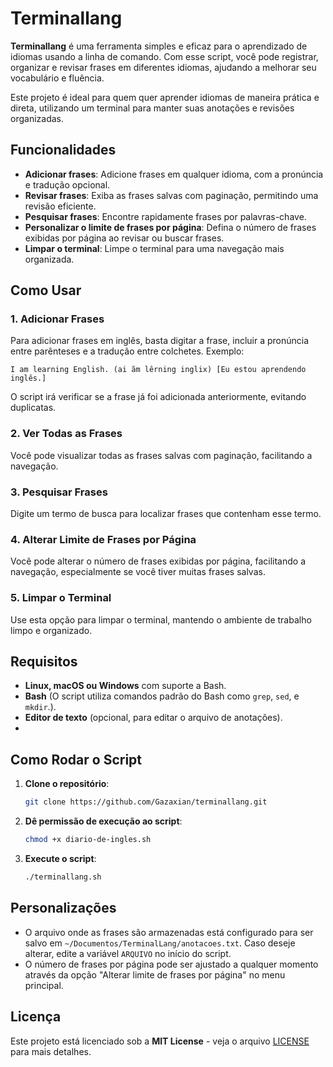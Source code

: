 # Terminallang

**Terminallang** é uma ferramenta simples e eficaz para o aprendizado de idiomas usando a linha de comando. Com esse script, você pode registrar, organizar e revisar frases em diferentes idiomas, ajudando a melhorar seu vocabulário e fluência.

Este projeto é ideal para quem quer aprender idiomas de maneira prática e direta, utilizando um terminal para manter suas anotações e revisões organizadas.

## Funcionalidades

- **Adicionar frases**: Adicione frases em qualquer idioma, com a pronúncia e tradução opcional.
- **Revisar frases**: Exiba as frases salvas com paginação, permitindo uma revisão eficiente.
- **Pesquisar frases**: Encontre rapidamente frases por palavras-chave.
- **Personalizar o limite de frases por página**: Defina o número de frases exibidas por página ao revisar ou buscar frases.
- **Limpar o terminal**: Limpe o terminal para uma navegação mais organizada.

## Como Usar

### 1. Adicionar Frases
Para adicionar frases em inglês, basta digitar a frase, incluir a pronúncia entre parênteses e a tradução entre colchetes. Exemplo:

```
I am learning English. (ai ãm lêrning inglix) [Eu estou aprendendo inglês.]
```

O script irá verificar se a frase já foi adicionada anteriormente, evitando duplicatas.

### 2. Ver Todas as Frases
Você pode visualizar todas as frases salvas com paginação, facilitando a navegação.

### 3. Pesquisar Frases
Digite um termo de busca para localizar frases que contenham esse termo.

### 4. Alterar Limite de Frases por Página
Você pode alterar o número de frases exibidas por página, facilitando a navegação, especialmente se você tiver muitas frases salvas.

### 5. Limpar o Terminal
Use esta opção para limpar o terminal, mantendo o ambiente de trabalho limpo e organizado.


## Requisitos

- **Linux, macOS ou Windows** com suporte a Bash.
- **Bash** (O script utiliza comandos padrão do Bash como `grep`, `sed`, e `mkdir`.).
- **Editor de texto** (opcional, para editar o arquivo de anotações).
- 

## Como Rodar o Script

1. **Clone o repositório**:
   ```bash
   git clone https://github.com/Gazaxian/terminallang.git
   ```

2. **Dê permissão de execução ao script**:
   ```bash
   chmod +x diario-de-ingles.sh
   ```

3. **Execute o script**:
   ```bash
   ./terminallang.sh
   ```

## Personalizações

- O arquivo onde as frases são armazenadas está configurado para ser salvo em `~/Documentos/TerminalLang/anotacoes.txt`. Caso deseje alterar, edite a variável `ARQUIVO` no início do script.
- O número de frases por página pode ser ajustado a qualquer momento através da opção "Alterar limite de frases por página" no menu principal.

## Licença

Este projeto está licenciado sob a **MIT License** - veja o arquivo [LICENSE](LICENSE) para mais detalhes.
